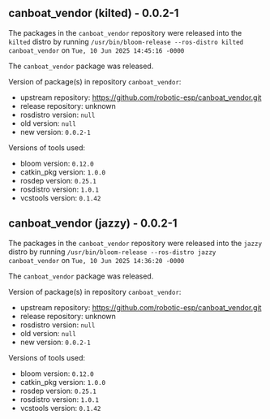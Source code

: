 ## canboat_vendor (kilted) - 0.0.2-1

The packages in the `canboat_vendor` repository were released into the `kilted` distro by running `/usr/bin/bloom-release --ros-distro kilted canboat_vendor` on `Tue, 10 Jun 2025 14:45:16 -0000`

The `canboat_vendor` package was released.

Version of package(s) in repository `canboat_vendor`:

- upstream repository: https://github.com/robotic-esp/canboat_vendor.git
- release repository: unknown
- rosdistro version: `null`
- old version: `null`
- new version: `0.0.2-1`

Versions of tools used:

- bloom version: `0.12.0`
- catkin_pkg version: `1.0.0`
- rosdep version: `0.25.1`
- rosdistro version: `1.0.1`
- vcstools version: `0.1.42`


## canboat_vendor (jazzy) - 0.0.2-1

The packages in the `canboat_vendor` repository were released into the `jazzy` distro by running `/usr/bin/bloom-release --ros-distro jazzy canboat_vendor` on `Tue, 10 Jun 2025 14:36:20 -0000`

The `canboat_vendor` package was released.

Version of package(s) in repository `canboat_vendor`:

- upstream repository: https://github.com/robotic-esp/canboat_vendor.git
- release repository: unknown
- rosdistro version: `null`
- old version: `null`
- new version: `0.0.2-1`

Versions of tools used:

- bloom version: `0.12.0`
- catkin_pkg version: `1.0.0`
- rosdep version: `0.25.1`
- rosdistro version: `1.0.1`
- vcstools version: `0.1.42`


